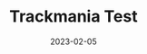 ---
layout: post
tags: 
date: 2023-02-05
title: Trackmania Test
developer: Nadeo
card-image: 10
card-offset: 65
banner-image: 5
banner-offset: 5
---